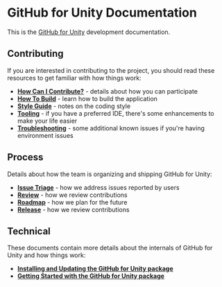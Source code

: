 # GitHub for Unity Documentation

This is the [GitHub for Unity](https://github.com/github-for-unity/Unity) development
documentation.

## Contributing

If you are interested in contributing to the project, you should read these
resources to get familiar with how things work:

 - **[How Can I Contribute?](../CONTRIBUTING.md#how-can-i-contribute)** -
    details about how you can participate
 - **[How To Build](contributing/how-to-build.md)** - learn how to build the
    application
 - **[Style Guide](contributing/styleguide.md)** - notes on the coding style
 - **[Tooling](contributing/tooling.md)** - if you have a preferred IDE,
    there's some enhancements to make your life easier
 - **[Troubleshooting](contributing/troubleshooting.md)** - some additional
    known issues if you're having environment issues

## Process

Details about how the team is organizing and shipping GitHub for Unity:

 - **[Issue Triage](process/issue-triage.md)** - how we address issues reported
    by users
 - **[Review](process/reviews.md)** - how we review contributions
 - **[Roadmap](process/roadmap.md)** - how we plan for the future
 - **[Release](process/release-process.md)** - how we review contributions

## Technical

These documents contain more details about the internals of GitHub for Unity
and how things work:
- **[Installing and Updating the GitHub for Unity package](https://github.com/github-for-unity/Unity/blob/master/docs/using/how-to-install-and-update.md)**
- **[Getting Started with the GitHub for Unity package](https://github.com/github-for-unity/Unity/blob/master/docs/using/getting-started.md)**
